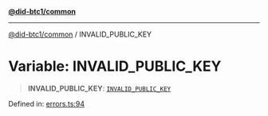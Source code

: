 [**@did-btc1/common**](../README.md)

***

[@did-btc1/common](../globals.md) / INVALID\_PUBLIC\_KEY

# Variable: INVALID\_PUBLIC\_KEY

> **INVALID\_PUBLIC\_KEY**: [`INVALID_PUBLIC_KEY`](../enumerations/Btc1ErrorCode.md#invalid_public_key)

Defined in: [errors.ts:94](https://github.com/dcdpr/did-btc1-js/blob/751aedd75738c26882a2149e644ae32b9e424707/packages/common/src/errors.ts#L94)

